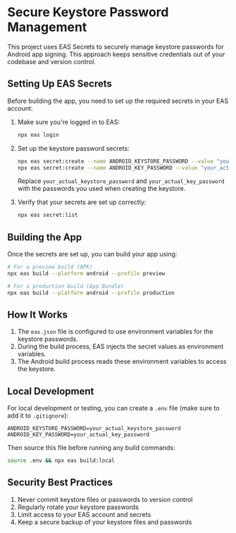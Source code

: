 # Secure Keystore Password Management

This project uses EAS Secrets to securely manage keystore passwords for Android app signing. This approach keeps sensitive credentials out of your codebase and version control.

## Setting Up EAS Secrets

Before building the app, you need to set up the required secrets in your EAS account:

1. Make sure you're logged in to EAS:
   ```bash
   npx eas login
   ```

2. Set up the keystore password secrets:
   ```bash
   npx eas secret:create --name ANDROID_KEYSTORE_PASSWORD --value "your_actual_keystore_password"
   npx eas secret:create --name ANDROID_KEY_PASSWORD --value "your_actual_key_password"
   ```

   Replace `your_actual_keystore_password` and `your_actual_key_password` with the passwords you used when creating the keystore.

3. Verify that your secrets are set up correctly:
   ```bash
   npx eas secret:list
   ```

## Building the App

Once the secrets are set up, you can build your app using:

```bash
# For a preview build (APK)
npx eas build --platform android --profile preview

# For a production build (App Bundle)
npx eas build --platform android --profile production
```

## How It Works

1. The `eas.json` file is configured to use environment variables for the keystore passwords.
2. During the build process, EAS injects the secret values as environment variables.
3. The Android build process reads these environment variables to access the keystore.

## Local Development

For local development or testing, you can create a `.env` file (make sure to add it to `.gitignore`):

```
ANDROID_KEYSTORE_PASSWORD=your_actual_keystore_password
ANDROID_KEY_PASSWORD=your_actual_key_password
```

Then source this file before running any build commands:

```bash
source .env && npx eas build:local
```

## Security Best Practices

1. Never commit keystore files or passwords to version control
2. Regularly rotate your keystore passwords
3. Limit access to your EAS account and secrets
4. Keep a secure backup of your keystore files and passwords
